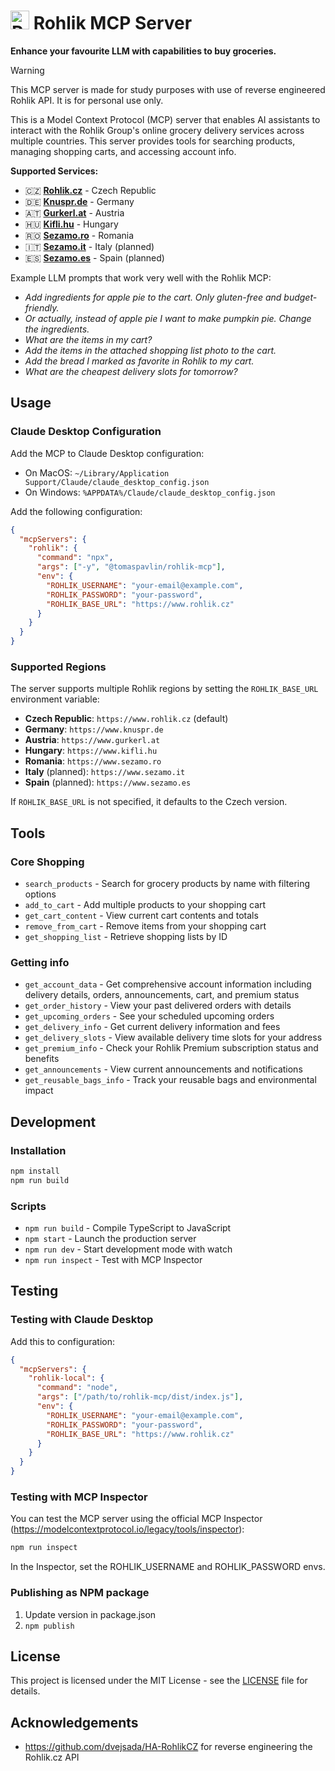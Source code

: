 # <img src="https://www.rohlik.cz/favicon/cz/favicon.ico" alt="Rohlik" width="30" height="30"> Rohlik MCP Server

**Enhance your favourite LLM with capabilities to buy groceries.**

> [!WARNING]
> This MCP server is made for study purposes with use of reverse engineered Rohlik API. It is for personal use only.

This is a Model Context Protocol (MCP) server that enables AI assistants to interact with the Rohlik Group's online grocery delivery services across multiple countries. This server provides tools for searching products, managing shopping carts, and accessing account info.

**Supported Services:**
- 🇨🇿 **[Rohlik.cz](https://www.rohlik.cz)** - Czech Republic
- 🇩🇪 **[Knuspr.de](https://www.knuspr.de)** - Germany  
- 🇦🇹 **[Gurkerl.at](https://www.gurkerl.at)** - Austria
- 🇭🇺 **[Kifli.hu](https://www.kifli.hu)** - Hungary
- 🇷🇴 **[Sezamo.ro](https://www.sezamo.ro)** - Romania
- 🇮🇹 **[Sezamo.it](https://www.sezamo.it)** - Italy (planned)
- 🇪🇸 **[Sezamo.es](https://www.sezamo.es)** - Spain (planned)

Example LLM prompts that work very well with the Rohlik MCP:
- *Add ingredients for apple pie to the cart. Only gluten-free and budget-friendly.*
- *Or actually, instead of apple pie I want to make pumpkin pie. Change the ingredients.*
- *What are the items in my cart?*
- *Add the items in the attached shopping list photo to the cart.*
- *Add the bread I marked as favorite in Rohlik to my cart.*
- *What are the cheapest delivery slots for tomorrow?*

## Usage

### Claude Desktop Configuration

Add the MCP to Claude Desktop configuration:
- On MacOS: `~/Library/Application Support/Claude/claude_desktop_config.json`
- On Windows: `%APPDATA%/Claude/claude_desktop_config.json`

Add the following configuration:

```json
{
  "mcpServers": {
    "rohlik": {
      "command": "npx",
      "args": ["-y", "@tomaspavlin/rohlik-mcp"],
      "env": {
        "ROHLIK_USERNAME": "your-email@example.com",
        "ROHLIK_PASSWORD": "your-password",
        "ROHLIK_BASE_URL": "https://www.rohlik.cz"
      }
    }
  }
}
```

### Supported Regions

The server supports multiple Rohlik regions by setting the `ROHLIK_BASE_URL` environment variable:

* **Czech Republic**: `https://www.rohlik.cz` (default)
* **Germany**: `https://www.knuspr.de`
* **Austria**: `https://www.gurkerl.at`
* **Hungary**: `https://www.kifli.hu`
* **Romania**: `https://www.sezamo.ro`
* **Italy** (planned): `https://www.sezamo.it`
* **Spain** (planned): `https://www.sezamo.es`

If `ROHLIK_BASE_URL` is not specified, it defaults to the Czech version.

## Tools

### Core Shopping
- `search_products` - Search for grocery products by name with filtering options
- `add_to_cart` - Add multiple products to your shopping cart
- `get_cart_content` - View current cart contents and totals
- `remove_from_cart` - Remove items from your shopping cart
- `get_shopping_list` - Retrieve shopping lists by ID

### Getting info
- `get_account_data` - Get comprehensive account information including delivery details, orders, announcements, cart, and premium status
- `get_order_history` - View your past delivered orders with details
- `get_upcoming_orders` - See your scheduled upcoming orders
- `get_delivery_info` - Get current delivery information and fees
- `get_delivery_slots` - View available delivery time slots for your address
- `get_premium_info` - Check your Rohlik Premium subscription status and benefits
- `get_announcements` - View current announcements and notifications
- `get_reusable_bags_info` - Track your reusable bags and environmental impact

## Development

### Installation

```bash
npm install
npm run build
```

### Scripts

- `npm run build` - Compile TypeScript to JavaScript
- `npm start` - Launch the production server
- `npm run dev` - Start development mode with watch
- `npm run inspect` - Test with MCP Inspector

## Testing

### Testing with Claude Desktop

Add this to configuration:

```json
{
  "mcpServers": {
    "rohlik-local": {
      "command": "node",
      "args": ["/path/to/rohlik-mcp/dist/index.js"],
      "env": {
        "ROHLIK_USERNAME": "your-email@example.com",
        "ROHLIK_PASSWORD": "your-password",
        "ROHLIK_BASE_URL": "https://www.rohlik.cz"
      }
    }
  }
}
```

### Testing with MCP Inspector

You can test the MCP server using the official MCP Inspector (https://modelcontextprotocol.io/legacy/tools/inspector):

```bash
npm run inspect
```

In the Inspector, set the ROHLIK_USERNAME and ROHLIK_PASSWORD envs.

### Publishing as NPM package

1. Update version in package.json
2. `npm publish`

## License

This project is licensed under the MIT License - see the [LICENSE](LICENSE) file for details.

## Acknowledgements

- https://github.com/dvejsada/HA-RohlikCZ for reverse engineering the Rohlik.cz API

